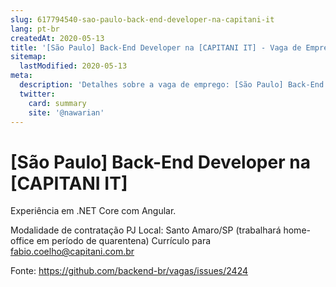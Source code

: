 ```yaml
---
slug: 617794540-sao-paulo-back-end-developer-na-capitani-it
lang: pt-br
createdAt: 2020-05-13
title: '[São Paulo] Back-End Developer na [CAPITANI IT] - Vaga de Emprego'
sitemap:
  lastModified: 2020-05-13
meta:
  description: 'Detalhes sobre a vaga de emprego: [São Paulo] Back-End Developer na [CAPITANI IT]'
  twitter:
    card: summary
    site: '@nawarian'
---
```


# [São Paulo] Back-End Developer na [CAPITANI IT]

Experiência em .NET Core com Angular.

Modalidade de contratação PJ
Local: Santo Amaro/SP (trabalhará home-office em período de quarentena)
Currículo para fabio.coelho@capitani.com.br

Fonte: https://github.com/backend-br/vagas/issues/2424